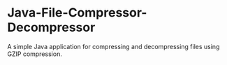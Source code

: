 # Java-File-Compressor-Decompressor
A simple Java application for compressing and decompressing files using GZIP compression.
